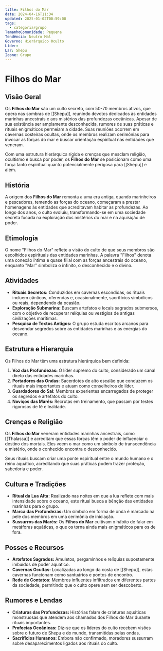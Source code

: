 ```yaml
---
title: Filhos do Mar
date: 2024-04-16T11:34
updated: 2025-01-02T00:59:00
tags:
  - categoria/grupo
TamanhoComunidade: Pequena
Tendência: Neutro Mal
Governo: Hierárquico Oculto
Líder: 
Lar: Shepu
Ícone: Grupo
---
```


# Filhos do Mar
## Visão Geral

Os **Filhos do Mar** são um culto secreto, com 50-70 membros ativos, que opera nas sombras de [[Shepu]], reunindo devotos dedicados às entidades marinhas ancestrais e aos mistérios das profundezas oceânicas. Apesar de sua existência ser amplamente desconhecida, rumores de suas práticas e rituais enigmáticos permeiam a cidade. Suas reuniões ocorrem em cavernas costeiras ocultas, onde os membros realizam cerimônias para invocar as forças do mar e buscar orientação espiritual nas entidades que veneram.

Com uma estrutura hierárquica rígida e crenças que mesclam religião, ocultismo e busca por poder, os **Filhos do Mar** se posicionam como uma força tanto espiritual quanto potencialmente perigosa para [[Shepu]] e além.

## História

A origem dos **Filhos do Mar** remonta a uma era antiga, quando marinheiros e pescadores, temendo as forças do oceano, começaram a prestar homenagens às entidades que acreditavam habitar as profundezas. Ao longo dos anos, o culto evoluiu, transformando-se em uma sociedade secreta focada na exploração dos mistérios do mar e na aquisição de poder.

## Etimologia

O nome "Filhos do Mar" reflete a visão do culto de que seus membros são escolhidos espirituais das entidades marinhas. A palavra "Filhos" denota uma conexão íntima e quase filial com as forças ancestrais do oceano, enquanto "Mar" simboliza o infinito, o desconhecido e o divino.

## Atividades

- **Rituais Secretos:** Conduzidos em cavernas escondidas, os rituais incluem cânticos, oferendas e, ocasionalmente, sacrifícios simbólicos ou reais, dependendo da ocasião.
- **Exploração Submarina:** Buscam artefatos e locais sagrados submersos, com o objetivo de recuperar relíquias ou vestígios de antigas civilizações marítimas.
- **Pesquisa de Textos Antigos:** O grupo estuda escritos arcanos para desvendar segredos sobre as entidades marinhas e as energias do oceano.

## Estrutura e Hierarquia

Os Filhos do Mar têm uma estrutura hierárquica bem definida:

1. **Voz das Profundezas:** O líder supremo do culto, considerado um canal direto das entidades marinhas.
2. **Portadores das Ondas:** Sacerdotes de alto escalão que conduzem os rituais mais importantes e atuam como conselheiros do líder.
3. **Guardadores do Sal:** Membros experientes encarregados de proteger os segredos e artefatos do culto.
4. **Noviços das Marés:** Recrutas em treinamento, que passam por testes rigorosos de fé e lealdade.

## Crenças e Religião

Os **Filhos do Mar** veneram entidades marinhas ancestrais, como [[Thalassa]] e acreditam que essas forças têm o poder de influenciar o destino dos mortais. Eles veem o mar como um símbolo de transcendência e mistério, onde o conhecido encontra o desconhecido.

Seus rituais buscam criar uma ponte espiritual entre o mundo humano e o reino aquático, acreditando que suas práticas podem trazer proteção, sabedoria e poder.

## Cultura e Tradições

- **Ritual da Lua Alta:** Realizado nas noites em que a lua reflete com mais intensidade sobre o oceano, este ritual busca a bênção das entidades marinhas para o grupo.
- **Marca das Profundezas:** Um símbolo em forma de onda é marcado na pele dos membros em uma cerimônia de iniciação.
- **Sussurros das Marés:** Os **Filhos do Mar** cultivam o hábito de falar em metáforas aquáticas, o que os torna ainda mais enigmáticos para os de fora.

## Posses e Recursos

- **Artefatos Sagrados:** Amuletos, pergaminhos e relíquias supostamente imbuídos de poder aquático.
- **Cavernas Ocultas:** Localizadas ao longo da costa de [[Shepu]], estas cavernas funcionam como santuários e pontos de encontro.
- **Rede de Contatos:** Membros influentes infiltrados em diferentes partes da sociedade, permitindo que o culto opere sem ser descoberto.

## Rumores e Lendas

- **Criaturas das Profundezas:** Histórias falam de criaturas aquáticas monstruosas que atendem aos chamados dos Filhos do Mar durante rituais importantes.
- **Profecias Oceânicas:** Diz-se que os líderes do culto recebem visões sobre o futuro de Shepu e do mundo, transmitidas pelas ondas.
- **Sacrifícios Humanos:** Embora não confirmado, moradores sussurram sobre desaparecimentos ligados aos rituais do culto.

